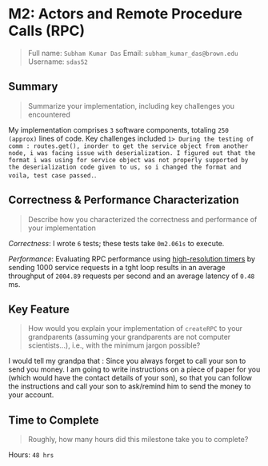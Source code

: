 # M2: Actors and Remote Procedure Calls (RPC)
> Full name: `Subham Kumar Das`
> Email:  `subham_kumar_das@brown.edu`
> Username:  `sdas52`

## Summary
> Summarize your implementation, including key challenges you encountered

My implementation comprises `3` software components, totaling `250 (approx)` lines of code. Key challenges included `1> During the testing of comm : routes.get(), inorder to get the service object from another node, i was facing issue with deserialization. I figured out that the format i was using for service object was not properly supported by the deserialization code given to us, so i changed the format and voila, test case passed.`.

## Correctness & Performance Characterization
> Describe how you characterized the correctness and performance of your implementation

*Correctness*: I wrote `6` tests; these tests take `0m2.061s` to execute. 

*Performance*: Evaluating RPC performance using [high-resolution timers](https://nodejs.org/api/perf_hooks.html) by sending 1000 service requests in a tght loop results in an average throughput of `2004.89` requests per second and an average latency of `0.48` ms.

## Key Feature
> How would you explain your implementation of `createRPC` to your grandparents (assuming your grandparents are not computer scientists...), i.e., with the minimum jargon possible?

I would tell my grandpa that : Since you always forget to call your son to send you money. I am going to write instructions on a piece of paper for you (which would have the contact details of your son), so that you can follow the instructions and call your son to ask/remind him to send the money to your account.

## Time to Complete
> Roughly, how many hours did this milestone take you to complete?

Hours: `48 hrs`
